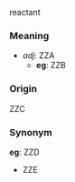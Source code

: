 reactant
### Meaning
+ _adj_: ZZA
    + __eg__: ZZB

### Origin

ZZC

### Synonym

__eg__: ZZD

+ ZZE


